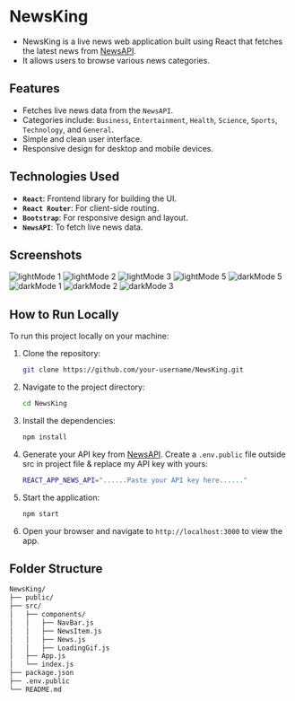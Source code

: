# NewsKing

- NewsKing is a live news web application built using React that fetches the latest news from [NewsAPI](https://newsapi.org). 
- It allows users to browse various news categories.

## Features

- Fetches live news data from the ```NewsAPI```.
- Categories include: ```Business```, ```Entertainment```, ```Health```, ```Science```, ```Sports```, ```Technology```, and ```General```.
- Simple and clean user interface.
- Responsive design for desktop and mobile devices.

## Technologies Used

- **```React```**: Frontend library for building the UI.
- **```React Router```**: For client-side routing.
- **```Bootstrap```**: For responsive design and layout.
- **```NewsAPI```**: To fetch live news data.

## Screenshots

![lightMode 1](https://github.com/user-attachments/assets/a530841d-b48a-4da8-9b6e-ef7bab9b182a)
![lightMode 2](https://github.com/user-attachments/assets/d14227e6-dd0c-43cf-b76c-c471beb07b72)
![lightMode 3](https://github.com/user-attachments/assets/43870f8f-de79-4dfe-a794-2db901320ecf)
![lightMode 5](https://github.com/user-attachments/assets/f01524bc-e783-4208-832f-8bf112a1223e)
![darkMode 5](https://github.com/user-attachments/assets/502e1475-087a-4163-9d66-cc400f6d31d8)
![darkMode 1](https://github.com/user-attachments/assets/5d0421d9-3403-4f1b-b921-02fe0b783e75)
![darkMode 2](https://github.com/user-attachments/assets/f9ffcb6c-4676-401b-8978-7983a6b2f2ab)
![darkMode 3](https://github.com/user-attachments/assets/043cde4a-7fa5-4f47-8bff-303185aa2a23)



## How to Run Locally

To run this project locally on your machine:

1. Clone the repository:

    ```bash
    git clone https://github.com/your-username/NewsKing.git
    ```

2. Navigate to the project directory:

    ```bash
    cd NewsKing
    ```

3. Install the dependencies:

    ```bash
    npm install
    ```

4. Generate your API key from [NewsAPI](https://newsapi.org). Create a ```.env.public``` file outside src in project file & replace my API key with yours:

    ```bash
   REACT_APP_NEWS_API="......Paste your API key here......"
    ```

5. Start the application:

    ```bash
    npm start
    ```

6. Open your browser and navigate to `http://localhost:3000` to view the app.

## Folder Structure

```bash
NewsKing/
├── public/
├── src/
│   ├── components/
│   │   ├── NavBar.js
│   │   ├── NewsItem.js
│   │   ├── News.js
│   │   ├── LoadingGif.js
│   ├── App.js
│   └── index.js
├── package.json
├── .env.public
└── README.md
```

